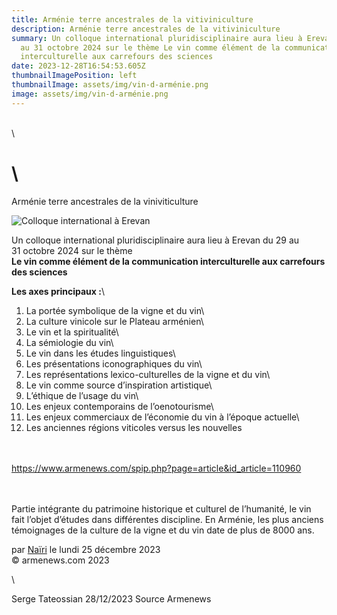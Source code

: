 ```yaml
---
title: Arménie terre ancestrales de la vitiviniculture
description: Arménie terre ancestrales de la vitiviniculture
summary: Un colloque international pluridisciplinaire aura lieu à Erevan du 29
  au 31 octobre 2024 sur le thème Le vin comme élément de la communication
  interculturelle aux carrefours des sciences
date: 2023-12-28T16:54:53.605Z
thumbnailImagePosition: left
thumbnailImage: assets/img/vin-d-arménie.png
image: assets/img/vin-d-arménie.png
---
```

\
\

<!--StartFragment-->

# \

Arménie terre ancestrales de la viniviticulture

![](assets/img/vitiviniculture-arménie.png "Colloque international à Erevan")

Un colloque international pluridisciplinaire aura lieu à Erevan du 29 au 31 octobre 2024 sur le thème\
**Le vin comme élément de la communication interculturelle aux carrefours des sciences**

[](https://www.armenews.com/IMG/png/2/b/8/capture_d_e_cran_2023-12-21_a_10_18.00.png "png/2/b/8/capture_d_e_cran_2023-12-21_a_10_18.00.png")

**Les axes principaux :**\

1. La portée symbolique de la vigne et du vin\
2. La culture vinicole sur le Plateau arménien\
3. Le vin et la spiritualité\
4. La sémiologie du vin\
5. Le vin dans les études linguistiques\
6. Les présentations iconographiques du vin\
7. Les représentations lexico-culturelles de la vigne et du vin\
8. Le vin comme source d’inspiration artistique\
9. L’éthique de l’usage du vin\
10. Les enjeux contemporains de l’oenotourisme\
11. Les enjeux commerciaux de l’économie du vin à l’époque actuelle\
12. Les anciennes régions viticoles versus les nouvelles

\
\
https://www.armenews.com/spip.php?page=article&id_article=110960

\
\
Partie intégrante du patrimoine historique et culturel de l’humanité, le vin fait l’objet d’études dans différentes discipline. En Arménie, les plus anciens témoignages de la culture de la vigne et du vin date de plus de 8000 ans.

[](https://www.armenews.com/IMG/png/9/f/e/capture_d_e_cran_2023-12-21_a_10.17_19.png "png/9/f/e/capture_d_e_cran_2023-12-21_a_10.17_19.png")

par [Naïri](https://www.armenews.com/spip.php?page=auteur&id_auteur=475) le lundi 25 décembre 2023\
© armenews.com 2023

<!--EndFragment-->\

S﻿erge Tateossian   28/12/2023   Source Armenews